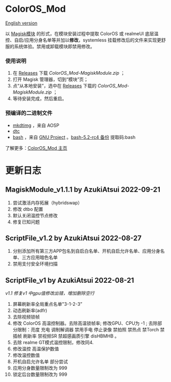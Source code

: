 # ColorOS_Mod

[English version](https://github.com/AzukiAtsui/ColorOS_Mod/README-en.md)

以 [Magisk模块](https://topjohnwu.github.io/Magisk/guides.html#magisk-modules) 的形式，在模块安装过程中提取 ColorOS 或 realmeUI 底层温控、自启/应用分身名单等并加以**修改**，systemless 挂载修改后的文件来实现更舒服的系统体验。禁用或卸载模块即禁用修改。

### 使用说明

1. 在 [Releases](https://github.com/AzukiAtsui/ColorOS_Mod/releases) 下载 _ColorOS_Mod-MagiskModule.zip_ ；
2. 打开 Magisk 管理器，切到“模块”页；
3. 点“从本地安装”，选中在 [Releases](https://github.com/AzukiAtsui/ColorOS_Mod/releases) 下载的 _ColorOS_Mod-MagiskModule.zip_ ；
4. 等待安装完成，然后重启。

### 预编译的二进制文件

- [mkdtimg](https://android.googlesource.com/platform/system/libufdt/+/refs/heads/master/utils/src/) ，来自 AOSP
- [dtc](https://github.com/AzukiAtsui/dtc-aosp/tree/standalone)
- [bash](https://ftp.gnu.org/gnu/bash/) ，来自 [GNU Project](https://www.gnu.org/software/bash/) 。[bash-5.2-rc4 备份](https://pan.baidu.com/s/1bHtUdheyBgIwixLqpycgHg?pwd=bash) 提取码:bash

了解更多：[ColorOS_Mod 主页](https://azukiatsui.github.io/ColorOS_Mod/index.md)

# 更新日志

## **MagiskModule_v1.1.1** by   AzukiAtsui   2022-09-21

1. 尝试激活内存拓展（hybridswap）
2. 修改 dtbo 配置
3. 默认关闭温控节点修改
4. 修复已知问题

## **ScriptFile_v1.2** by   AzukiAtsui   2022-08-27

1. 分别添加所有第三方APP包名到自启白名单、开机自启允许名单、应用分身名单、三方应用暗色名单
2. 禁用支付安全环境扫描

## **ScriptFile_v1** by   AzukiAtsui   2022-08-21

_v1.1 修复v1 中gpu值修改出错，增加删除空行_

1. 屏幕刷新率全局重点名单"3-1-2-3”
2. 动态刷新率(adfr)
3. 去除视频锁帧
4. 修改 ColorOS 高温控制器。去除高温锁帧率; 修改GPU、CPU为 -1 ; 去除部分限制：亮度 充电 调制解调器 禁用手电 停止录像 禁拍照 禁热点 禁Torch 禁插帧 刷新率 禁视频SR 禁超感画质引擎 disHBMHB 。
5. 去除 realme GT模式温控限制，修改同4. 
6. 修改温控 高温保护数值
7. 修改温控数值
8. 开机自启允许名单 部分尝试
9. 应用分身数量限制改为 999
10. 锁定后台数量限制改为 999
